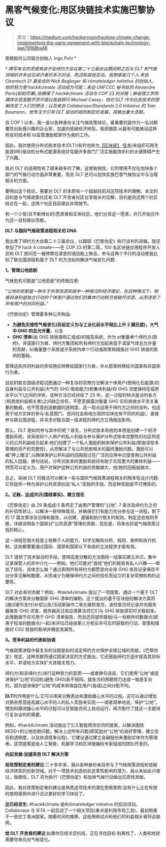 # 黑客气候变化:用区块链技术实施巴黎协议

> 原文：<https://medium.com/hackernoon/hacking-climate-change-implementing-the-paris-agreement-with-blockchain-technology-aae79168ba46>

南极股份公司联合创始人 Ingo Puhl *

**:撰写本文的灵感来自于在缔约方会议第二十三届会议期间和之后与 DLT 和气候领域的许多远见卓识者的多次对话、陈述和其他互动。我想感谢几个人:来自 Cleantech 21 基金会的 Nick Beglinger 和 climateledger initiative 的创始人，他的努力使 hack4climate 活动成为可能；来自 UNFCCC 秘书处的 Alexandre Paris(和前同事),他确保了 hack4climate 活动与 COP 23 的对接；麻省理工学院媒体实验室数字货币倡议高级顾问 Michael Casey，他对 DLT 作为社会技术的理解改变了人们的想法；以及来自 Collaborase/Standards 2.0 Initiative 的 Tom Baumann，他专注于引导 DLT 驱动的规则制定的发展，将做出重大贡献。*

自 COP 1 以来，我一直以各种身份关注气候政策辩论，最重要的是作为一名对颠覆性创新感兴趣的企业家，加速向低碳经济转型。我把跟踪 a)最有可能推动这种转变的技术和 b)监管激励框架作为我的工作。

因此，我对使用分布式账本技术(DLT)(有时也称为[【区块链】](https://hackernoon.com/tagged/blockchain) [技术](https://hackernoon.com/tagged/technology))来组织可再生能源(RE)驱动的分布式能源系统并克服许多部门广泛实施能效(EE)的关键障碍产生了兴趣。

我对 DLT 的适用性有了越来越多的了解，这使我相信，它的使用不仅在加快各个部门的气候行动方面非常重要，而且 DLT 还可以加快实施巴黎气候协议中与治理相关的方面。

要得出这个结论，需要对 DLT 的本质有一个超越目前对这项技术的理解。本文的目的是与气候政策社区和 DLT 开发者社区分享相关的见解，目的是将这两个社区结合在一起，这两个社区目前彼此非常脱节。

有一个小型(且不断增长的)愿景者和实体社区，他们分享这一愿景，并已开始合作为这一目标做出贡献。

**DLT 与国际气候政策进程相关的 DNA**

我出席了缔约方大会第二十三届会议，以跟踪《巴黎协定》执行谈判的进展。我还参加了# hack 4 climate——在 COP 23 的第二周，100 名区块链应用程序开发人员和 DLT 顾问在一艘停靠在波恩的酒店船上聚会。参与这两个平行的活动使我比较了联合国进程和基于 DLT 的方法如何解决气候变化问题:

**1。管理公地悲剧**

气候危机可能是“公地悲剧”的终极应用:

*“公地的悲剧是一种关于共享资源系统中一种情况的经济理论，在这种情况下，根据自身利益独立行动的个体用户通过他们的集体行动耗尽或破坏资源，从而违背了所有用户的共同利益。”*

《巴黎协定》管理着多种公共物品:

*   **为避免灾难性气候变化(目前定义为与工业化前水平相比上升 2 摄氏度)，大气中 GHG 的总允许量**，以及
*   **GHG 清单**(由 GHG 排放源和汇组成)的报告系统，作为 a)衡量单个缔约方(政府)、非国家行为者、缔约方集团和所有缔约方加起来低于温室气体总允许量的贡献，b)衡量整个系统或子系统内单个行动或政策和措施对 GHG 排放的影响的基础。

管理这些共同利益的责任随后转移给国家行为者，并从那里转移给次国家和非国家行为者。

目前的联合国级进程试图通过一种复杂的官僚方法解决个体用户(使用化石能源)的自身利益与公共利益(大气的 GHG 吸收能力)和集体利益(将 GHG 浓度保持在临界水平以下)之间的冲突，这种方法已经持续了 23 年。这一过程的特点是谈判各方(和其他利益相关者)之间缺乏信任，不愿意披露对衡量 GHG 实际排放水平至关重要的数据，也不愿意创造数据的透明度。这一观点适用于缔约方之间的谈判，也适用于地方实体的参与:私营部门、民间社会和地方政府实体也有不同的利益(，直接参与联合国进程，并寻求对联合国一级进程的缔约方立场施加影响。

那么，DLT 是如何参与其中的呢？首先，分布式账本系统的本质是创建一个经济激励系统，该系统将个人用户的私人利益与参与保护分布式账本完整性的社区所定义的公共利益结合起来:他们创建了一个私人激励机制来保护公共利益(即由该账本管理的资产的完整性)，从而解决了与公共悲剧相关的最终激励问题。激励可以被“押上赌注”,以确保保护公共利益的回报超过在广泛的应用中过度使用公共利益的私人回报。换句话说，分布式账本的激励系统将有助于实现更大的集体利益——然而可以定义为，用户对保护这种公共利益的贡献越大，他/她的回报就越大。

总之，采纳 DLT 的做法可以解决一些与国际气候政策进程相关的根本性设计问题:它将提供一种为保护公共资源创造“私人”奖励的手段，而这种奖励是不可博弈的。

**2。记账、达成共识(围绕事实)、建立信任**

《巴黎协定》由 29 条组成:5 条界定了由用户管理的"公地", 7 条涉及缔约方之间的补偿性转让，以解决一些特殊情况，并确保它们有能力充分参与这一进程。剩下的 17 篇文章涉及治理和报告，以创建、遵循和执行相关的规则。制定这些规则手册，详细说明各个国家对“公共资源”管理的贡献，现在是，将来也将是气候政策过程的核心。

这一进程在很大程度上依赖于人的能力、科学见解和分析、规则、条例和执行机制，这些都需要通过国际、国家和国家以下各级的立法程序才能有效。

DLT 提供了技术驱动的手段，使用高度分散的方法围绕一组事实建立共识。集中记录保管人的非中介化——例如，他们可能对“游戏”他们的报告有私人兴趣——增加了信任。具体怎么做？通过表明所有缔约方都愿意向全球 GHG 库存记录保存平台分享见解和数据，从而减少为确保缔约方之间的信任而设立的复杂官僚机构的必要性。

DLT 对此有何贡献？例如，#hack4climate 提出了一项提案，通过一个基于 DLT 的解决方案来分散国家 GHG 清单的编制。这个提议的基于区块链的解决方案将(通过硬币支付)补偿公民/活动家操作二氧化碳检查员，该检查员将记录并向服务器报告 GHG 浓度，服务器反过来应用算法将它们与 GHG 排放源实时关联起来。此类数据不仅可用于 GHG 清单报告，而且还将提供基础(与一些额外的数据点(即用于校准的数据点)一起)来评估已经由第三方核实并可实时获取的行动、政策和措施对 CO2 排放的影响并确定其属性。

**3。竞争利益的代表和协调**

气候政策进程中最复杂的议题是如何设定缔约方对保护全球公域的贡献。《巴黎协定》规定，这种贡献将通过国家决定的方式做出。它还鼓励缔约方逐步提高其目标水平，并请地方实体扩大其相关努力。

缔约方(和非缔约方)进行这种努力的意愿——或者换句话说，它们使用“公地”或促进保护“公地”的动机(避免 GHG)各不相同。就各方的预期努力达成一致是复杂的，因为促进保护“公地”的成本和收益在用户(各级)之间分配不均。

**DLT**的作用是什么:它可以用来分散表达和激励雄心水平的过程。这可以通过增加对那些愿意提高雄心水平的人的私人奖励来实现——或者简单地说，保护“公地”。增加和跟进雄心水平的过程可以在智能合同上自动运行，再次取代了就这一主题进行复杂谈判的需要。

例如，#hack4climate 活动提出了引入智能预测合同的提案，以解决围绕 REDD+的公地悲剧问题，解决上述所有问题(即奖励对“公地”的良好管理，建立信任和透明度，以及协调竞争议程)。它建议通过建立金融股份来激励实体作为管理者。这项提案是由人工智能、机器学习和区块链编码专家组成的团队开发的。

**向前发展:加速采用 DLT 解决方案**

**给政策制定者的建议**:二十多年来，我以各种身份亲自参与了气候政策进程和低碳经济转型的创新领域。对于一项技术创造如此变革性影响的潜力，我从未如此兴奋过。我相信，DLT 将为执行《巴黎协定》和加快气候行动做出实质性贡献。

因此，我对政策制定者的建议是熟悉这项技术的潜在使用案例:没有什么比在有限的使用案例中进行试点更好的学习体验了。

**这已经发生:** #hack4climate 是#climateledger initiative 的启动活动。Collaborase 与 IETA 一起启动了一个相关项目(重点是利用市场工具)，最初侧重于一些拉丁美洲国家。随着时间的推移，这些用例试点和他们的利益相关者将会联网。

**给 DLT 开发者的建议**:如果你已经涉足科技，正在寻找目标:别再找了。人类和地球需要你来应对气候变化。